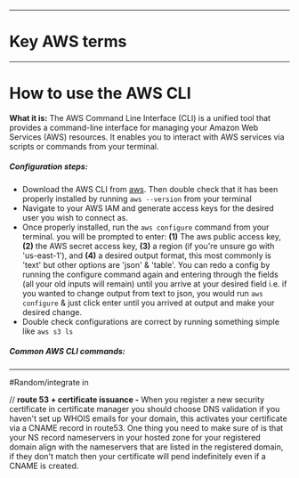 



---


# Key AWS terms




---

# How to use the AWS CLI
**What it is:** The AWS Command Line Interface (CLI) is a unified tool that provides a command-line interface for managing your Amazon Web Services (AWS) resources. It enables you to interact with AWS services via scripts or commands from your terminal.

##### **Configuration steps:**
- Download the AWS CLI from [aws](https://docs.aws.amazon.com/cli/latest/userguide/getting-started-install.html). Then double check that it has been properly installed by running `aws --version` from your terminal
- Navigate to your AWS IAM and generate access keys for the desired user you wish to connect as.
- Once properly installed, run the `aws configure` command from your terminal. you will be prompted to enter: **(1)** The aws public access key, **(2)** the AWS secret access key, **(3)** a region (if you're unsure go with 'us-east-1'), and **(4)** a desired output format, this most commonly is 'text' but other options are 'json' & 'table'. 
  You can redo a config by running the configure command again and entering through the fields (all your old inputs will remain) until you arrive at your desired field i.e. if you wanted to change output from text to json, you would run `aws configure` & just click enter until you arrived at output and make your desired change.
- Double check configurations are correct by running something simple like `aws s3 ls`

##### **Common AWS CLI commands:**








---
#Random/integrate in


//
**route 53 + certificate issuance -** 
When you register a new security certificate in certificate manager you should choose DNS validation if you haven't set up WHOIS emails for your domain, this activates your certificate via a CNAME record in route53. One thing you need to make sure of is that your NS record nameservers in your hosted zone for your registered domain align with the nameservers that are listed in the registered domain, if they don't match then your certificate will pend indefinitely even if a CNAME is created.

